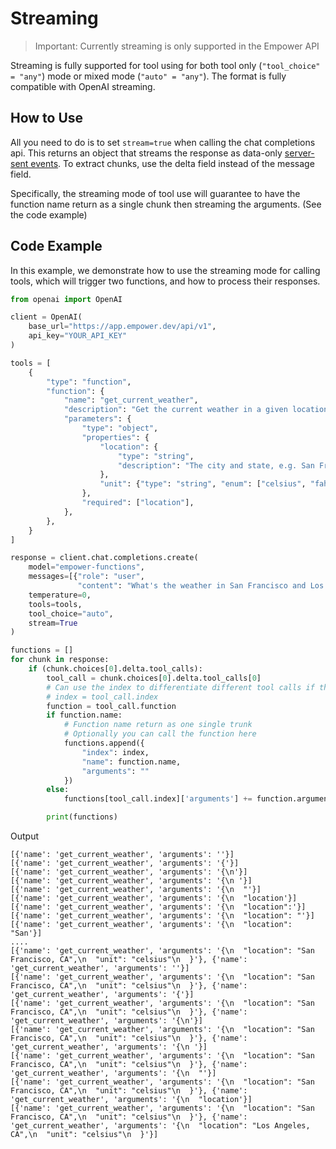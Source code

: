 # Streaming

> Important: Currently streaming is only supported in the Empower API

Streaming is fully supported for tool using for both tool only (`"tool_choice" = "any"`)
mode or mixed mode (`"auto" = "any"`). The format is fully compatible with OpenAI streaming.

## How to Use

All you need to do is to set `stream=true` when
calling the chat completions api. This returns an object that streams
the response as data-only [server-sent events](https://developer.mozilla.org/en-US/docs/Web/API/Server-sent_events/Using_server-sent_events).
To extract chunks,
use the delta field instead of the message field.

Specifically, the streaming mode of tool use will guarantee to have the function name return as a
single chunk then streaming the arguments. (See the code example)

## Code Example

In this example, we demonstrate how to use the streaming mode for calling tools, which will trigger two functions, and how to process their responses.

```python python
from openai import OpenAI

client = OpenAI(
    base_url="https://app.empower.dev/api/v1",
    api_key="YOUR_API_KEY"
)

tools = [
    {
        "type": "function",
        "function": {
            "name": "get_current_weather",
            "description": "Get the current weather in a given location",
            "parameters": {
                "type": "object",
                "properties": {
                    "location": {
                        "type": "string",
                        "description": "The city and state, e.g. San Francisco, CA",
                    },
                    "unit": {"type": "string", "enum": ["celsius", "fahrenheit"]},
                },
                "required": ["location"],
            },
        },
    }
]

response = client.chat.completions.create(
    model="empower-functions",
    messages=[{"role": "user",
               "content": "What's the weather in San Francisco and Los Angles in Celsius?"}],
    temperature=0,
    tools=tools,
    tool_choice="auto",
    stream=True
)

functions = []
for chunk in response:
    if (chunk.choices[0].delta.tool_calls):
        tool_call = chunk.choices[0].delta.tool_calls[0]
        # Can use the index to differentiate different tool calls if there're more than one
        # index = tool_call.index
        function = tool_call.function
        if function.name:
            # Function name return as one single trunk
            # Optionally you can call the function here
            functions.append({
                "index": index,
                "name": function.name,
                "arguments": ""
            })
        else:
            functions[tool_call.index]['arguments'] += function.arguments

        print(functions)

```

Output

```
[{'name': 'get_current_weather', 'arguments': ''}]
[{'name': 'get_current_weather', 'arguments': '{'}]
[{'name': 'get_current_weather', 'arguments': '{\n'}]
[{'name': 'get_current_weather', 'arguments': '{\n '}]
[{'name': 'get_current_weather', 'arguments': '{\n  "'}]
[{'name': 'get_current_weather', 'arguments': '{\n  "location'}]
[{'name': 'get_current_weather', 'arguments': '{\n  "location":'}]
[{'name': 'get_current_weather', 'arguments': '{\n  "location": "'}]
[{'name': 'get_current_weather', 'arguments': '{\n  "location": "San'}]
....
[{'name': 'get_current_weather', 'arguments': '{\n  "location": "San Francisco, CA",\n  "unit": "celsius"\n  }'}, {'name': 'get_current_weather', 'arguments': ''}]
[{'name': 'get_current_weather', 'arguments': '{\n  "location": "San Francisco, CA",\n  "unit": "celsius"\n  }'}, {'name': 'get_current_weather', 'arguments': '{'}]
[{'name': 'get_current_weather', 'arguments': '{\n  "location": "San Francisco, CA",\n  "unit": "celsius"\n  }'}, {'name': 'get_current_weather', 'arguments': '{\n'}]
[{'name': 'get_current_weather', 'arguments': '{\n  "location": "San Francisco, CA",\n  "unit": "celsius"\n  }'}, {'name': 'get_current_weather', 'arguments': '{\n '}]
[{'name': 'get_current_weather', 'arguments': '{\n  "location": "San Francisco, CA",\n  "unit": "celsius"\n  }'}, {'name': 'get_current_weather', 'arguments': '{\n  "'}]
[{'name': 'get_current_weather', 'arguments': '{\n  "location": "San Francisco, CA",\n  "unit": "celsius"\n  }'}, {'name': 'get_current_weather', 'arguments': '{\n  "location'}]
[{'name': 'get_current_weather', 'arguments': '{\n  "location": "San Francisco, CA",\n  "unit": "celsius"\n  }'}, {'name': 'get_current_weather', 'arguments': '{\n  "location": "Los Angeles, CA",\n  "unit": "celsius"\n  }'}]
```
